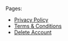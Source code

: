 Pages:

- [Privacy Policy](./privacy-policy.md)  
- [Terms & Conditions](./terms-and-conditions.md)
- [Delete Account](./delete-account.md)
